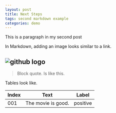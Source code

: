 ```yaml
---
layout: post
title: Next Steps
tags: second markdown example
categories: demo
---
```


This is a paragraph in my second post

In Markdown, adding an image looks similar to a link.

![github logo](https://github.githubassets.com/images/modules/logos_page/GitHub-Mark.png)
---
> Block quote.
> Is like this.

Tables look  like.

| Index | Text | Label |
| --- | --- | --- |
| 001 | The movie is good. | positive|
